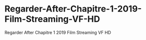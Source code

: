# Regarder-After-Chapitre-1-2019-Film-Streaming-VF-HD
Regarder After Chapitre 1 2019 Film Streaming VF HD
